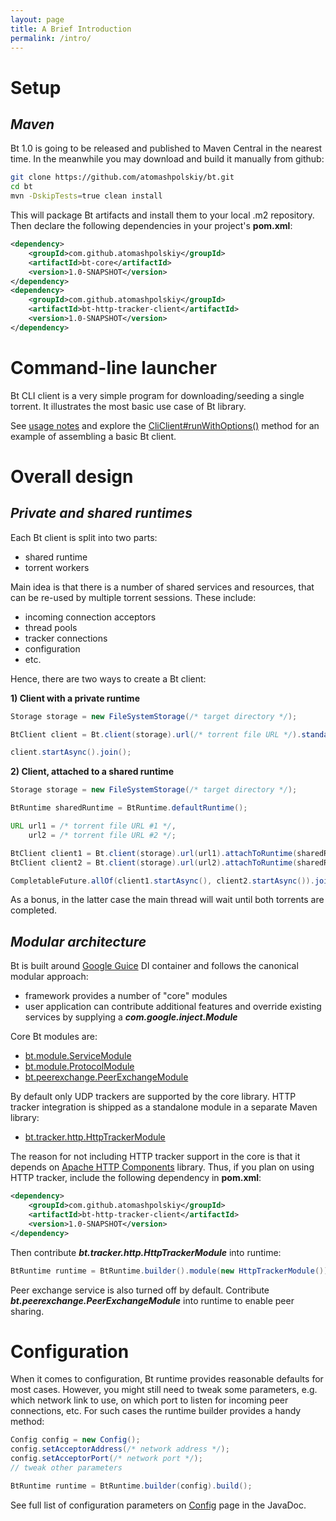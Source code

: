 ```yaml
---
layout: page
title: A Brief Introduction
permalink: /intro/
---
```


# **Setup**

## _**Maven**_

Bt 1.0 is going to be released and published to Maven Central in the nearest time. In the meanwhile you may download and build it manually from github:

```bash
git clone https://github.com/atomashpolskiy/bt.git
cd bt
mvn -DskipTests=true clean install
```

This will package Bt artifacts and install them to your local .m2 repository. Then declare the following dependencies in your project's **pom.xml**:

```xml
<dependency>
    <groupId>com.github.atomashpolskiy</groupId>
    <artifactId>bt-core</artifactId>
    <version>1.0-SNAPSHOT</version>
</dependency>
<dependency>
    <groupId>com.github.atomashpolskiy</groupId>
    <artifactId>bt-http-tracker-client</artifactId>
    <version>1.0-SNAPSHOT</version>
</dependency>
```

# **Command-line launcher**
 
Bt CLI client is a very simple program for downloading/seeding a single torrent. It illustrates the most basic use case of Bt library.

See [usage notes](https://github.com/atomashpolskiy/bt/tree/master/bt-cli) and explore the [CliClient#runWithOptions()](https://github.com/atomashpolskiy/bt/blob/master/bt-cli/src/main/java/bt/cli/CliClient.java) method for an example of assembling a basic Bt client.

# **Overall design**

## _**Private and shared runtimes**_

Each Bt client is split into two parts:

- shared runtime
- torrent workers

Main idea is that there is a number of shared services and resources, that can be re-used by multiple torrent sessions. These include:

- incoming connection acceptors
- thread pools
- tracker connections
- configuration
- etc.

Hence, there are two ways to create a Bt client:

**1) Client with a private runtime**

```java
Storage storage = new FileSystemStorage(/* target directory */);

BtClient client = Bt.client(storage).url(/* torrent file URL */).standalone();

client.startAsync().join();
```

**2) Client, attached to a shared runtime**

```java
Storage storage = new FileSystemStorage(/* target directory */);

BtRuntime sharedRuntime = BtRuntime.defaultRuntime();

URL url1 = /* torrent file URL #1 */,
    url2 = /* torrent file URL #2 */;

BtClient client1 = Bt.client(storage).url(url1).attachToRuntime(sharedRuntime);
BtClient client2 = Bt.client(storage).url(url2).attachToRuntime(sharedRuntime);

CompletableFuture.allOf(client1.startAsync(), client2.startAsync()).join();
```

As a bonus, in the latter case the main thread will wait until both torrents are completed.

## _**Modular architecture**_

Bt is built around [Google Guice](https://github.com/google/guice) DI container and follows the canonical modular approach:

- framework provides a number of "core" modules
- user application can contribute additional features and override existing services by supplying a _**com.google.inject.Module**_

Core Bt modules are:

- [bt.module.ServiceModule](http://atomashpolskiy.github.io/bt/javadoc/latest/bt/module/ServiceModule.html)
- [bt.module.ProtocolModule](http://atomashpolskiy.github.io/bt/javadoc/latest/bt/module/ProtocolModule.html)
- [bt.peerexchange.PeerExchangeModule](http://atomashpolskiy.github.io/bt/javadoc/latest/bt/peerexchange/PeerExchangeModule.html)

By default only UDP trackers are supported by the core library. HTTP tracker integration is shipped as a standalone module in a separate Maven library:

- [bt.tracker.http.HttpTrackerModule](http://atomashpolskiy.github.io/bt/javadoc/latest/bt/tracker/http/HttpTrackerModule.html)

The reason for not including HTTP tracker support in the core is that it depends on [Apache HTTP Components](http://hc.apache.org/) library. Thus, if you plan on using HTTP tracker, include the following dependency in **pom.xml**:

```xml
<dependency>
    <groupId>com.github.atomashpolskiy</groupId>
    <artifactId>bt-http-tracker-client</artifactId>
    <version>1.0-SNAPSHOT</version>
</dependency>
```

Then contribute _**bt.tracker.http.HttpTrackerModule**_ into runtime:

```java
BtRuntime runtime = BtRuntime.builder().module(new HttpTrackerModule()).build();
```

Peer exchange service is also turned off by default. Contribute _**bt.peerexchange.PeerExchangeModule**_ into runtime to enable peer sharing.

# **Configuration**

When it comes to configuration, Bt runtime provides reasonable defaults for most cases. However, you might still need to tweak some parameters, e.g. which network link to use, on which port to listen for incoming peer connections, etc. For such cases the runtime builder provides a handy method:

```java
Config config = new Config();
config.setAcceptorAddress(/* network address */);
config.setAcceptorPort(/* network port */);
// tweak other parameters

BtRuntime runtime = BtRuntime.builder(config).build();
```

See full list of configuration parameters on [Config](http://atomashpolskiy.github.io/bt/javadoc/latest/bt/runtime/Config.html) page in the JavaDoc.
